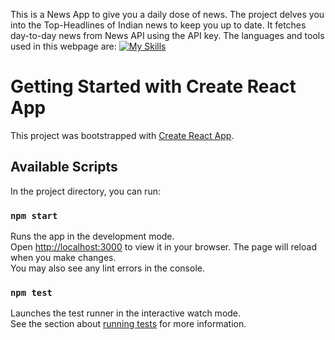This is a News App to give you a daily dose of news. The project delves you into the Top-Headlines of Indian news to keep you up to date. It fetches day-to-day news from News API using the API key. 
The languages and tools used in this webpage are:
[![My Skills](https://skillicons.dev/icons?i=js,html,bootstrap,react)](https://skillicons.dev)

# Getting Started with Create React App
This project was bootstrapped with [Create React App](https://github.com/facebook/create-react-app).

## Available Scripts
In the project directory, you can run:

### `npm start`
Runs the app in the development mode.\
Open [http://localhost:3000](http://localhost:3000) to view it in your browser.
The page will reload when you make changes.\
You may also see any lint errors in the console.

### `npm test`
Launches the test runner in the interactive watch mode.\
See the section about [running tests](https://facebook.github.io/create-react-app/docs/running-tests) for more information.

